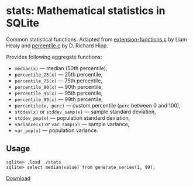# stats: Mathematical statistics in SQLite

Common statistical functions. Adapted from [extension-functions.c](https://sqlite.org/contrib/) by Liam Healy
and [percentile.c](https://sqlite.org/src/file/ext/misc/percentile.c) by D. Richard Hipp.

Provides following aggregate functions:

-   `median(x)` — median (50th percentile),
-   `percentile_25(x)` — 25th percentile,
-   `percentile_75(x)` — 75th percentile,
-   `percentile_90(x)` — 90th percentile,
-   `percentile_95(x)` — 95th percentile,
-   `percentile_99(x)` — 99th percentile,
-   `percentile(x, perc)` — custom percentile (`perc` between 0 and 100),
-   `stddev(x)` or `stddev_samp(x)` — sample standard deviation,
-   `stddev_pop(x)` — population standard deviation,
-   `variance(x)` or `var_samp(x)` — sample variance,
-   `var_pop(x)` — population variance.

## Usage

```
sqlite> .load ./stats
sqlite> select median(value) from generate_series(1, 99);
```

[Download](https://github.com/nalgeon/sqlean/releases/latest)
